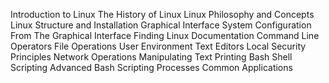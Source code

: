 Introduction to Linux
The History of Linux
Linux Philosophy and Concepts
Linux Structure and Installation
Graphical Interface
System Configuration From The Graphical Interface
Finding Linux Documentation
Command Line Operators
File Operations
User Environment
Text Editors
Local Security Principles
Network Operations
Manipulating Text
Printing
Bash Shell Scripting
Advanced Bash Scripting
Processes
Common Applications
